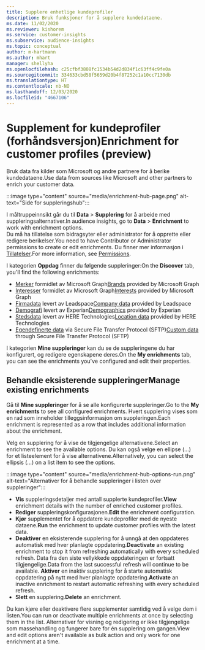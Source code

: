 ```yaml
---
title: Supplere enhetlige kundeprofiler
description: Bruk funksjoner for å supplere kundedataene.
ms.date: 11/02/2020
ms.reviewer: kishorem
ms.service: customer-insights
ms.subservice: audience-insights
ms.topic: conceptual
author: m-hartmann
ms.author: mhart
manager: shellyha
ms.openlocfilehash: c25cfbf3808fc1534b54d2d834f1c63ff4c9fe0a
ms.sourcegitcommit: 334633cbd58f5659d20b4f87252c1a10cc7130db
ms.translationtype: HT
ms.contentlocale: nb-NO
ms.lasthandoff: 12/03/2020
ms.locfileid: "4667106"
---
```

# <a name="enrichment-for-customer-profiles-preview"></a><span data-ttu-id="03d75-103">Supplement for kundeprofiler (forhåndsversjon)</span><span class="sxs-lookup"><span data-stu-id="03d75-103">Enrichment for customer profiles (preview)</span></span>

<span data-ttu-id="03d75-104">Bruk data fra kilder som Microsoft og andre partnere for å berike kundedataene.</span><span class="sxs-lookup"><span data-stu-id="03d75-104">Use data from sources like Microsoft and other partners to enrich your customer data.</span></span>

:::image type="content" source="media/enrichment-hub-page.png" alt-text="Side for suppleringshub":::

<span data-ttu-id="03d75-106">I måltruppeinnsikt går du til **Data** > **Supplering** for å arbeide med suppleringsalternativer.</span><span class="sxs-lookup"><span data-stu-id="03d75-106">In audience insights, go to **Data** > **Enrichment** to work with enrichment options.</span></span>    
<span data-ttu-id="03d75-107">Du må ha tillatelse som bidragsyter eller administrator for å opprette eller redigere berikelser.</span><span class="sxs-lookup"><span data-stu-id="03d75-107">You need to have Contributor or Administrator permissions to create or edit enrichments.</span></span> <span data-ttu-id="03d75-108">Du finner mer informasjon i [Tillatelser](permissions.md).</span><span class="sxs-lookup"><span data-stu-id="03d75-108">For more information, see [Permissions](permissions.md).</span></span>

<span data-ttu-id="03d75-109">I kategorien **Oppdag** finner du følgende suppleringer:</span><span class="sxs-lookup"><span data-stu-id="03d75-109">On the **Discover** tab, you'll find the following enrichments:</span></span>

- <span data-ttu-id="03d75-110">[Merker](enrichment-microsoft-graph.md) formidlet av Microsoft Graph</span><span class="sxs-lookup"><span data-stu-id="03d75-110">[Brands](enrichment-microsoft-graph.md) provided by Microsoft Graph</span></span>
- <span data-ttu-id="03d75-111">[Interesser](enrichment-microsoft-graph.md) formidlet av Microsoft Graph</span><span class="sxs-lookup"><span data-stu-id="03d75-111">[Interests](enrichment-microsoft-graph.md) provided by Microsoft Graph</span></span>
- <span data-ttu-id="03d75-112">[Firmadata](enrichment-leadspace.md) levert av Leadspace</span><span class="sxs-lookup"><span data-stu-id="03d75-112">[Company data](enrichment-leadspace.md) provided by Leadspace</span></span>
- <span data-ttu-id="03d75-113">[Demografi](enrichment-experian.md) levert av Experian</span><span class="sxs-lookup"><span data-stu-id="03d75-113">[Demographics](enrichment-experian.md) provided by Experian</span></span>
- <span data-ttu-id="03d75-114">[Stedsdata](enrichment-here.md) levert av HERE Technologies</span><span class="sxs-lookup"><span data-stu-id="03d75-114">[Location data](enrichment-here.md) provided by HERE Technologies</span></span>
- <span data-ttu-id="03d75-115">[Egendefinerte data](enrichment-SFTP-custom-import.md) via Secure File Transfer Protocol (SFTP)</span><span class="sxs-lookup"><span data-stu-id="03d75-115">[Custom data](enrichment-SFTP-custom-import.md) through Secure File Transfer Protocol (SFTP)</span></span>

<span data-ttu-id="03d75-116">I kategorien **Mine suppleringer** kan du se de suppleringene du har konfigurert, og redigere egenskapene deres.</span><span class="sxs-lookup"><span data-stu-id="03d75-116">On the **My enrichments** tab, you can see the enrichments you've configured and edit their properties.</span></span>

## <a name="manage-existing-enrichments"></a><span data-ttu-id="03d75-117">Behandle eksisterende suppleringer</span><span class="sxs-lookup"><span data-stu-id="03d75-117">Manage existing enrichments</span></span>

<span data-ttu-id="03d75-118">Gå til **Mine suppleringer** for å se alle konfigurerte suppleringer.</span><span class="sxs-lookup"><span data-stu-id="03d75-118">Go to the **My enrichments** to see all configured enrichments.</span></span> <span data-ttu-id="03d75-119">Hvert supplering vises som en rad som inneholder tilleggsinformasjon om suppleringen.</span><span class="sxs-lookup"><span data-stu-id="03d75-119">Each enrichment is represented as a row that includes additional information about the enrichment.</span></span>

<span data-ttu-id="03d75-120">Velg en supplering for å vise de tilgjengelige alternativene.</span><span class="sxs-lookup"><span data-stu-id="03d75-120">Select an enrichment to see the available options.</span></span> <span data-ttu-id="03d75-121">Du kan også velge en ellipse (...) for et listeelement for å vise alternativene.</span><span class="sxs-lookup"><span data-stu-id="03d75-121">Alternatively, you can select the ellipsis (...) on a list item to see the options.</span></span>

:::image type="content" source="media/enrichment-hub-options-run.png" alt-text="Alternativer for å behandle suppleringer i listen over suppleringer":::

- <span data-ttu-id="03d75-123">**Vis** suppleringsdetaljer med antall supplerte kundeprofiler.</span><span class="sxs-lookup"><span data-stu-id="03d75-123">**View** enrichment details with the number of enriched customer profiles.</span></span>
- <span data-ttu-id="03d75-124">**Rediger** suppleringskonfigurasjonen.</span><span class="sxs-lookup"><span data-stu-id="03d75-124">**Edit** the enrichment configuration.</span></span>
- <span data-ttu-id="03d75-125">**Kjør** supplementet for å oppdatere kundeprofiler med de nyeste dataene.</span><span class="sxs-lookup"><span data-stu-id="03d75-125">**Run** the enrichment to update customer profiles with the latest data.</span></span>
- <span data-ttu-id="03d75-126">**Deaktiver** en eksisterende supplering for å unngå at den oppdateres automatisk med hver planlagte oppdatering.</span><span class="sxs-lookup"><span data-stu-id="03d75-126">**Deactivate** an existing enrichment to stop it from refreshing automatically with every scheduled refresh.</span></span> <span data-ttu-id="03d75-127">Data fra den siste vellykkede oppdateringen er fortsatt tilgjengelige.</span><span class="sxs-lookup"><span data-stu-id="03d75-127">Data from the last successful refresh will continue to be available.</span></span> <span data-ttu-id="03d75-128">**Aktiver** en inaktiv supplering for å starte automatisk oppdatering på nytt med hver planlagte oppdatering.</span><span class="sxs-lookup"><span data-stu-id="03d75-128">**Activate** an inactive enrichment to restart automatic refreshing with every scheduled refresh.</span></span>
- <span data-ttu-id="03d75-129">**Slett** en supplering.</span><span class="sxs-lookup"><span data-stu-id="03d75-129">**Delete** an enrichment.</span></span>

<span data-ttu-id="03d75-130">Du kan kjøre eller deaktivere flere supplementer samtidig ved å velge dem i listen.</span><span class="sxs-lookup"><span data-stu-id="03d75-130">You can run or deactivate multiple enrichments at once by selecting them in the list.</span></span> <span data-ttu-id="03d75-131">Alternativer for visning og redigering er ikke tilgjengelige som massehandling og fungerer bare for én supplering om gangen.</span><span class="sxs-lookup"><span data-stu-id="03d75-131">View and edit options aren't available as bulk action and only work for one enrichment at a time.</span></span>
